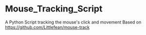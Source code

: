 # Mouse_Tracking_Script
A Python Script tracking the mouse's click and movement
Based on https://github.com/Littlefean/mouse-track
